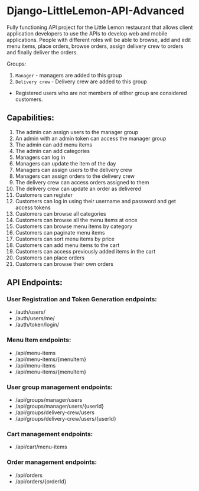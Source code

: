 # Django-LittleLemon-API-Advanced
Fully functioning API project for the Little Lemon restaurant that allows client application developers to use the APIs to develop web and mobile applications. People with different roles will be able to browse, add and edit menu items, place orders, browse orders, assign delivery crew to orders and finally deliver the orders.

Groups:
1. `Manager` - managers are added to this group
2. `Delivery crew` - Delivery crew are added to this group
- Registered users who are not members of either group are considered customers.

## Capabilities:

1. The admin can assign users to the manager group
2. An admin with an admin token can access the manager group
3. The admin can add menu items
4. The admin can add categories
5. Managers can log in
6. Managers can update the item of the day
7. Managers can assign users to the delivery crew
8. Managers can assign orders to the delivery crew
9. The delivery crew can access orders assigned to them
10. The delivery crew can update an order as delivered
11. Customers can register
12. Customers can log in using their username and password and get access tokens
13. Customers can browse all categories 
14. Customers can browse all the menu items at once
15. Customers can browse menu items by category
16. Customers can paginate menu items
17. Customers can sort menu items by price
18. Customers can add menu items to the cart
19. Customers can access previously added items in the cart
20. Customers can place orders
21. Customers can browse their own orders


## API Endpoints:

### User Registration and Token Generation endpoints:

* /auth/users/
* /auth/users/me/
* /auth/token/login/

### Menu Item endpoints:

* /api/menu-items
* /api/menu-items/{menuItem}
* /api/menu-items
* /api/menu-items/{menuItem}

### User group management endpoints:

* /api/groups/manager/users
* /api/groups/manager/users/{userId}
* /api/groups/delivery-crew/users
* /api/groups/delivery-crew/users/{userId}

### Cart management endpoints:

* /api/cart/menu-items

### Order management endpoints:

* /api/orders
* /api/orders/{orderId}
